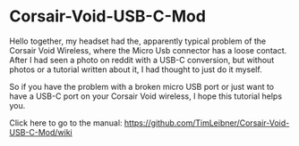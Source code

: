 # Corsair-Void-USB-C-Mod

Hello together,
my headset had the, apparently typical problem of the Corsair Void Wireless, where the Micro Usb connector has a loose contact. 
After I had seen a photo on reddit with a USB-C conversion, but without photos or a tutorial written about it, I had thought to just do it myself.

So if you have the problem with a broken micro USB port or just want to have a USB-C port on your Corsair Void wireless, I hope this tutorial helps you.

Click here to go to the manual: https://github.com/TimLeibner/Corsair-Void-USB-C-Mod/wiki

